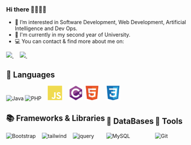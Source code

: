 ### Hi there 👋👋👋👋

- 👀 I’m interested in Software Development, Web Development, Artificial Intelligence and Dev Ops.
- 🌱 I'm currently in my second year of University.
- 💻 You can contact & find more about me on:
<div style="text-decoration: none;"> 
  <a href="mailto:g.sopov@edu.salford.ac.uk">
    <img src="https://img.shields.io/badge/-Gmail-%23333?style=for-the-badge&logo=gmail&logoColor=white" target="_blank">
  </a>ㅤ
  <a href="https://www.linkedin.com/in/georgesopov/" target="_blank">
    <img src="https://img.shields.io/badge/-LinkedIn-%230077B5?style=for-the-badge&logo=linkedin&logoColor=white" target="_blank">
  </a>ㅤ
</div>

<div style="display: inline-block; align-items: center;">
  <h2>📖 Languages</h2>
  <img alt="Java" height="45" width="45" src="https://cdn.jsdelivr.net/gh/devicons/devicon/icons/java/java-original.svg">
  <img alt="PHP" height="45" width="45" src="https://cdn.jsdelivr.net/gh/devicons/devicon/icons/php/php-plain.svg">ㅤ
  <img alt="JS" height="40" width="40" src="https://raw.githubusercontent.com/devicons/devicon/master/icons/javascript/javascript-plain.svg">ㅤ
  <img alt="Csharp" height="40" width="40" src="https://raw.githubusercontent.com/devicons/devicon/master/icons/csharp/csharp-original.svg">
  <img alt="HTML" height="40" width="40" src="https://raw.githubusercontent.com/devicons/devicon/master/icons/html5/html5-original.svg">ㅤ
  <img alt="CSS" height="40" width="40" src="https://raw.githubusercontent.com/devicons/devicon/master/icons/css3/css3-original.svg">ㅤㅤ
</div>

<div style="display: inline-block; align-items: center;">
  <h2>📚 Frameworks & Libraries</h2>
  <img alt="Bootstrap" height="40" width="45" src="https://getbootstrap.com/docs/5.3/assets/brand/bootstrap-logo-shadow.png"/>ㅤ
  <img alt="tailwind" height="40" width="40" src="https://www.vectorlogo.zone/logos/tailwindcss/tailwindcss-icon.svg"/>ㅤ
  <img alt="jquery" height="40" width="40" src="https://cdn.jsdelivr.net/gh/devicons/devicon/icons/jquery/jquery-plain-wordmark.svg" />ㅤ
</div>

<div style="display: inline-block; align-items: center;">
  <h2>🏦 DataBases</h2>
  <img alt="MySQL" height="40" width="45" src="https://cdn.jsdelivr.net/gh/devicons/devicon/icons/mysql/mysql-original.svg" />ㅤ
</div>

<div style="display: inline-block; align-items: center;">
  <h2>🏦 Tools</h2>
  <img alt="Git" height="40" width="45" src="https://cdn.jsdelivr.net/gh/devicons/devicon/icons/git/git-original.svg" />ㅤ
</div>
